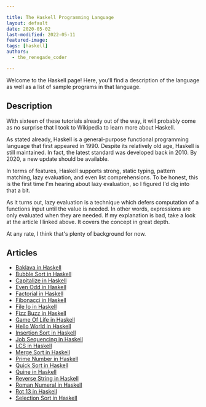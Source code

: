 ```yaml
---

title: The Haskell Programming Language
layout: default
date: 2020-05-02
last-modified: 2022-05-11
featured-image: 
tags: [haskell]
authors:
  - the_renegade_coder

---
```


Welcome to the Haskell page! Here, you'll find a description of the language as well as a list of sample programs in that language.

## Description

With sixteen of these tutorials already out of the way, it will probably 
come as no surprise that I took to Wikipedia to learn more about Haskell.

As stated already, Haskell is a general-purpose functional programming 
language that first appeared in 1990. Despite its relatively old age, 
Haskell is still maintained. In fact, the latest standard was developed 
back in 2010. By 2020, a new update should be available.

In terms of features, Haskell supports strong, static typing, pattern 
matching, lazy evaluation, and even list comprehensions. To be honest, 
this is the first time I'm hearing about lazy evaluation, so I figured 
I'd dig into that a bit.

As it turns out, lazy evaluation is a technique which defers computation 
of a functions input until the value is needed. In other words, expressions 
are only evaluated when they are needed. If my explanation is bad, take a 
look at the article I linked above. It covers the concept in great depth.

At any rate, I think that's plenty of background for now.


## Articles

- [Baklava in Haskell](https://sampleprograms.io/projects/baklava/haskell)
- [Bubble Sort in Haskell](https://sampleprograms.io/projects/bubble-sort/haskell)
- [Capitalize in Haskell](https://sampleprograms.io/projects/capitalize/haskell)
- [Even Odd in Haskell](https://sampleprograms.io/projects/even-odd/haskell)
- [Factorial in Haskell](https://sampleprograms.io/projects/factorial/haskell)
- [Fibonacci in Haskell](https://sampleprograms.io/projects/fibonacci/haskell)
- [File Io in Haskell](https://sampleprograms.io/projects/file-io/haskell)
- [Fizz Buzz in Haskell](https://sampleprograms.io/projects/fizz-buzz/haskell)
- [Game Of Life in Haskell](https://sampleprograms.io/projects/game-of-life/haskell)
- [Hello World in Haskell](https://sampleprograms.io/projects/hello-world/haskell)
- [Insertion Sort in Haskell](https://sampleprograms.io/projects/insertion-sort/haskell)
- [Job Sequencing in Haskell](https://sampleprograms.io/projects/job-sequencing/haskell)
- [LCS in Haskell](https://sampleprograms.io/projects/lcs/haskell)
- [Merge Sort in Haskell](https://sampleprograms.io/projects/merge-sort/haskell)
- [Prime Number in Haskell](https://sampleprograms.io/projects/prime-number/haskell)
- [Quick Sort in Haskell](https://sampleprograms.io/projects/quick-sort/haskell)
- [Quine in Haskell](https://sampleprograms.io/projects/quine/haskell)
- [Reverse String in Haskell](https://sampleprograms.io/projects/reverse-string/haskell)
- [Roman Numeral in Haskell](https://sampleprograms.io/projects/roman-numeral/haskell)
- [Rot 13 in Haskell](https://sampleprograms.io/projects/rot-13/haskell)
- [Selection Sort in Haskell](https://sampleprograms.io/projects/selection-sort/haskell)